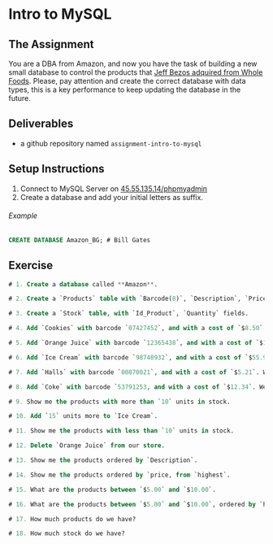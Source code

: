 # Intro to MySQL

## The Assignment

You are a DBA from Amazon, and now you have the task of building a new small database to control the products that [Jeff Bezos adquired from Whole Foods](http://www.businessinsider.com/amazon-deal-for-whole-foods-true-genius-hedge-fund-2017-7). Please, pay attention and create the correct database with data types, this is a key performance to keep updating the database in the future.

## Deliverables

  + a github repository named `assignment-intro-to-mysql`

## Setup Instructions

  1. Connect to MySQL Server on [45.55.135.14/phpmyadmin](45.55.135.14/phpmyadmin)
  2. Create a database and add your initial letters as suffix.

  ###### Example
  
  ```sql
  CREATE DATABASE Amazon_BG; # Bill Gates
  ```

## Exercise

  ```sql
  # 1. Create a database called **Amazon**.

  # 2. Create a `Products` table with `Barcode(8)`, `Description`, `Price` fields.

  # 3. Create a `Stock` table, with `Id_Product`, `Quantity` fields.

  # 4. Add `Cookies` with barcode `07427452`, and with a cost of `$8.50`. We have `42` in stock.

  # 5. Add `Orange Juice` with barcode `12365438`, and with a cost of `$12.44`. We have `15` in stock.

  # 6. Add `Ice Cream` with barcode `98740932`, and with a cost of `$55.98`. We have `8` in stock.

  # 7. Add `Halls` with barcode `00870021`, and with a cost of `$5.21`. We have `10` in stock.

  # 8. Add `Coke` with barcode `53791253, and with a cost of `$12.34`. We have `9` in stock.

  # 9. Show me the products with more than `10` units in stock.

  # 10. Add `15` units more to `Ice Cream`.

  # 11. Show me the products with less than `10` units in stock.

  # 12. Delete `Orange Juice` from our store.

  # 13. Show me the products ordered by `Description`.

  # 14. Show me the products ordered by `price, from `highest`.

  # 15. What are the products between `$5.00` and `$10.00`.

  # 16. What are the products between `$5.00` and `$10.00`, ordered by `highest`.

  # 17. How much products do we have?

  # 18. How much stock do we have?

  ```
